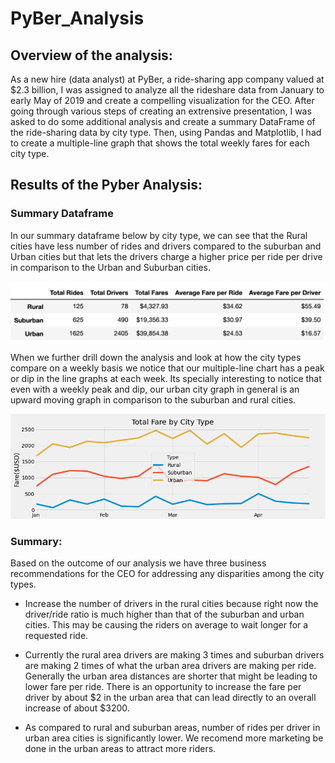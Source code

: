 # PyBer_Analysis

## Overview of the analysis:
As a new hire (data analyst) at PyBer, a ride-sharing app company valued at $2.3 billion, I was assigned to analyze all the rideshare data from January to early May of 2019 and create a compelling visualization for the CEO. After going through various steps of creating an extrensive presentation, I was asked to do some additional analysis and create a summary DataFrame of the ride-sharing data by city type. Then, using Pandas and Matplotlib, I had to create a multiple-line graph that shows the total weekly fares for each city type.

## Results of the Pyber Analysis:

### Summary Dataframe

In our summary dataframe below by city type, we can see that the Rural cities have less number of rides and drivers compared to the suburban and Urban cities but that lets the drivers charge a higher price per ride per drive in comparison to the Urban and Suburban cities.

<p align="left">
  <img src="/Images/Pyber_summarypng.png">
  </p>


When we further drill down the analysis and look at how the city types compare on a weekly basis we notice that our multiple-line chart has a peak or dip in the line graphs at each week. Its specially interesting to notice that even with a weekly peak and dip, our urban city graph in general is an upward moving graph in comparison to the suburban and rural cities.

<p align="left">
  <img src="/analysis/PyBer_fare_summary.png">
  </p>

### Summary: 

Based on the outcome of our analysis we have three business recommendations for the CEO for addressing any disparities among the city types.

- Increase the number of drivers in the rural cities because right now the driver/ride ratio is much higher than that of the suburban and urban cities. This may be causing the riders on average to wait longer for a requested ride.

- Currently the rural area drivers are making 3 times and suburban drivers are making 2 times of what the urban area drivers are making per ride. Generally the urban area distances are shorter that might be leading to lower fare per ride. There is an opportunity to increase the fare per driver by about $2 in the urban area that can lead directly to an overall increase of about $3200.

- As compared to rural and suburban areas, number of rides per driver in urban area cities is significantly lower. We recomend more marketing be done in the urban areas to attract more riders. 
